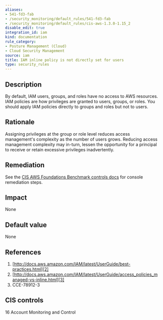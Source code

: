 ```yaml
---
aliases:
- 541-fd3-fab
- /security_monitoring/default_rules/541-fd3-fab
- /security_monitoring/default_rules/cis-aws-1.3.0-1.15_2
disable_edit: true
integration_id: iam
kind: documentation
rule_category:
- Posture Management (Cloud)
- Cloud Security Management
source: iam
title: IAM inline policy is not directly set for users
type: security_rules
---
```


## Description

By default, IAM users, groups, and roles have no access to AWS resources. IAM policies are how privileges are granted to users, groups, or roles. You should apply IAM policies directly to groups and roles but not to users.

## Rationale

Assigning privileges at the group or role level reduces access management's complexity as the number of users grows. Reducing access management complexity may in-turn, lessen the opportunity for a principal to receive or retain excessive privileges inadvertently.

## Remediation

See the [CIS AWS Foundations Benchmark controls docs][1] for console remediation steps.

## Impact

None

## Default value

None

## References

1. [http://docs.aws.amazon.com/IAM/latest/UserGuide/best-practices.html][2]
2. [http://docs.aws.amazon.com/IAM/latest/UserGuide/access_policies_managed-vs-inline.html][3]
3. CCE-78912-3

## CIS controls

16 Account Monitoring and Control

[1]: https://docs.aws.amazon.com/config/latest/developerguide/operational-best-practices-for-cis_aws_benchmark_level_1.html
[2]: http://docs.aws.amazon.com/IAM/latest/UserGuide/best-practices.html
[3]: http://docs.aws.amazon.com/IAM/latest/UserGuide/access_policies_managed-vs-inline.html
